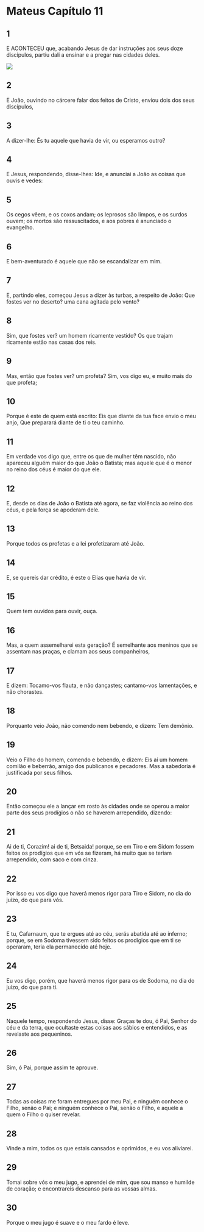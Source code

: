 # Mateus Capítulo 11

## 1
E ACONTECEU que, acabando Jesus de dar instruções aos seus doze discípulos, partiu dali a ensinar e a pregar nas cidades deles.

![](../.img/Mt/11/1-0.jpg)

## 2
E João, ouvindo no cárcere falar dos feitos de Cristo, enviou dois dos seus discípulos,

## 3
A dizer-lhe: És tu aquele que havia de vir, ou esperamos outro?

## 4
E Jesus, respondendo, disse-lhes: Ide, e anunciai a João as coisas que ouvis e vedes:

## 5
Os cegos vêem, e os coxos andam; os leprosos são limpos, e os surdos ouvem; os mortos são ressuscitados, e aos pobres é anunciado o evangelho.

## 6
E bem-aventurado é aquele que não se escandalizar em mim.

## 7
E, partindo eles, começou Jesus a dizer às turbas, a respeito de João: Que fostes ver no deserto? uma cana agitada pelo vento?

## 8
Sim, que fostes ver? um homem ricamente vestido? Os que trajam ricamente estão nas casas dos reis.

## 9
Mas, então que fostes ver? um profeta? Sim, vos digo eu, e muito mais do que profeta;

## 10
Porque é este de quem está escrito: Eis que diante da tua face envio o meu anjo, Que preparará diante de ti o teu caminho.

## 11
Em verdade vos digo que, entre os que de mulher têm nascido, não apareceu alguém maior do que João o Batista; mas aquele que é o menor no reino dos céus é maior do que ele.

## 12
E, desde os dias de João o Batista até agora, se faz violência ao reino dos céus, e pela força se apoderam dele.

## 13
Porque todos os profetas e a lei profetizaram até João.

## 14
E, se quereis dar crédito, é este o Elias que havia de vir.

## 15
Quem tem ouvidos para ouvir, ouça.

## 16
Mas, a quem assemelharei esta geração? É semelhante aos meninos que se assentam nas praças, e clamam aos seus companheiros,

## 17
E dizem: Tocamo-vos flauta, e não dançastes; cantamo-vos lamentações, e não chorastes.

## 18
Porquanto veio João, não comendo nem bebendo, e dizem: Tem demônio.

## 19
Veio o Filho do homem, comendo e bebendo, e dizem: Eis aí um homem comilão e beberrão, amigo dos publicanos e pecadores. Mas a sabedoria é justificada por seus filhos.

## 20
Então começou ele a lançar em rosto às cidades onde se operou a maior parte dos seus prodígios o não se haverem arrependido, dizendo:

## 21
Ai de ti, Corazim! ai de ti, Betsaida! porque, se em Tiro e em Sidom fossem feitos os prodígios que em vós se fizeram, há muito que se teriam arrependido, com saco e com cinza.

## 22
Por isso eu vos digo que haverá menos rigor para Tiro e Sidom, no dia do juízo, do que para vós.

## 23
E tu, Cafarnaum, que te ergues até ao céu, serás abatida até ao inferno; porque, se em Sodoma tivessem sido feitos os prodígios que em ti se operaram, teria ela permanecido até hoje.

## 24
Eu vos digo, porém, que haverá menos rigor para os de Sodoma, no dia do juízo, do que para ti.

## 25
Naquele tempo, respondendo Jesus, disse: Graças te dou, ó Pai, Senhor do céu e da terra, que ocultaste estas coisas aos sábios e entendidos, e as revelaste aos pequeninos.

## 26
Sim, ó Pai, porque assim te aprouve.

## 27
Todas as coisas me foram entregues por meu Pai, e ninguém conhece o Filho, senão o Pai; e ninguém conhece o Pai, senão o Filho, e aquele a quem o Filho o quiser revelar.

## 28
Vinde a mim, todos os que estais cansados e oprimidos, e eu vos aliviarei.

## 29
Tomai sobre vós o meu jugo, e aprendei de mim, que sou manso e humilde de coração; e encontrareis descanso para as vossas almas.

## 30
Porque o meu jugo é suave e o meu fardo é leve.

